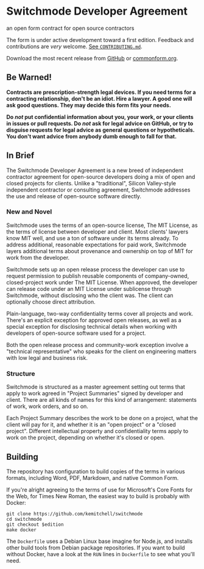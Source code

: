 # Switchmode Developer Agreement

an open form contract for open source contractors

The form is under active development toward a first edition.  Feedback and contributions are _very_ welcome.  [See `CONTRIBUTING.md`](./CONTRIBUTING.md).

Download the most recent release from [GitHub](https://github.com/kemitchell/switchmode/releases) or [commonform.org](https://commonform.org/publications/kemitchell/switchmode/latest).

## Be Warned!

**Contracts are prescription-strength legal devices.  If you need terms for a contracting relationship, don't be an idiot.  Hire a lawyer.  A good one will ask good questions. They may decide this form fits your needs.**

**Do _not_ put confidential information about you, your work, or your clients in issues or pull requests.  Do _not_ ask for legal advice on GitHub, or try to disguise requests for legal advice as general questions or hypotheticals.  You don't want advice from anybody dumb enough to fall for that.**

## In Brief

The Switchmode Developer Agreement is a new breed of independent contractor agreement for open-source developers doing a mix of open and closed projects for clients.  Unlike a "traditional", Silicon Valley-style independent contractor or consulting agreement, Switchmode addresses the use and release of open-source software directly.

### New and Novel

Switchmode uses the terms of an open-source license, The MIT License, as the terms of license between developer and client.  Most clients' lawyers know MIT well, and use a ton of software under its terms already.  To address additional, reasonable expectations for paid work, Switchmode layers additional terms about provenance and ownership on top of MIT for work from the developer.

Switchmode sets up an open release process the developer can use to request permission to publish reusable components of company-owned, closed-project work under The MIT License.  When approved, the developer can release code under an MIT License under sublicense through Switchmode, without disclosing who the client was.  The client can optionally choose direct attribution.

Plain-language, two-way confidentiality terms cover all projects and work.  There's an explicit exception for approved open releases, as well as a special exception for disclosing technical details when working with developers of open-source software used for a project.

Both the open release process and community-work exception involve a "technical representative" who speaks for the client on engineering matters with low legal and business risk.

### Structure

Switchmode is structured as a master agreement setting out terms that apply to work agreed in "Project Summaries" signed by developer and client.  There are all kinds of names for this kind of arrangement: statements of work, work orders, and so on.

Each Project Summary describes the work to be done on a project, what the client will pay for it, and whether it is an "open project" or a "closed project".  Different intellectual property and confidentiality terms apply to work on the project, depending on whether it's closed or open.

## Building

The repository has configuration to build copies of the terms in various formats, including Word, PDF, Markdown, and native Common Form.

If you're alright agreeing to the terms of use for Microsoft's Core Fonts for the Web, for Times New Roman, the easiest way to build is probably with Docker:

```shellsession
git clone https://github.com/kemitchell/switchmode
cd switchmode
git checkout $edition
make docker
```

The `Dockerfile` uses a Debian Linux base imagine for Node.js, and installs other build tools from Debian package repositories.  If you want to build without Docker, have a look at the `RUN` lines in `Dockerfile` to see what you'll need.
